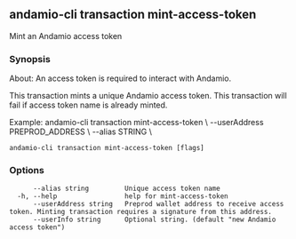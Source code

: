 ## andamio-cli transaction mint-access-token

Mint an Andamio access token

### Synopsis


About:
An access token is required to interact with Andamio. 

This transaction mints a unique Andamio access token. This transaction will fail if access token name is already minted.

Example:
  andamio-cli transaction mint-access-token \ 
    --userAddress PREPROD_ADDRESS \ 
    --alias STRING \


  

```
andamio-cli transaction mint-access-token [flags]
```

### Options

```
      --alias string         Unique access token name
  -h, --help                 help for mint-access-token
      --userAddress string   Preprod wallet address to receive access token. Minting transaction requires a signature from this address.
      --userInfo string      Optional string. (default "new Andamio access token")
```

